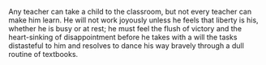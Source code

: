 Any teacher can take a child to the classroom, but not every teacher can make him learn. He will not work joyously unless he feels that liberty is his, whether he is busy or at rest; he must feel the flush of victory and the heart-sinking of disappointment before he takes with a will the tasks distasteful to him and resolves to dance his way bravely through a dull routine of textbooks.


